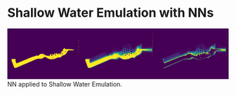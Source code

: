 # Shallow Water Emulation with NNs
<img src="https://raw.githubusercontent.com/halixness/swe-nn-tesi/main/wiki/animation_feed_binary.gif?token=AE6V3ABZ55UDN4BBE4LD5FDAIE4HK"/>
NN applied to Shallow Water Emulation.
